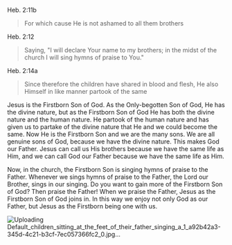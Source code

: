 Heb. 2:11b
> For which cause He is not ashamed to all them brothers

Heb. 2:12
> Saying, "I will declare Your name to my brothers; in the midst of the church I will sing hymns of praise to You."

Heb. 2:14a
> Since therefore the children have shared in blood and flesh, He also Himself in like manner partook of the same

Jesus is the Firstborn Son of God. As the Only-begotten Son of God, He has the divine nature, but as the Firstborn Son of God He has both the divine nature and the human nature. He partook of the human nature and has given us
to partake of the divine nature that He and we could become the same. Now He is the Firstborn Son and we are the many sons. We are all genuine sons of God, because we have the divine nature. This makes God our Father. Jesus can
call us His brothers because we have the same life as Him, and we can call God our Father because we have the same life as Him.

Now, in the church, the Firstborn Son is singing hymns of praise to the Father. Whenever we sings hymns of praise to the Father, the Lord our Brother, sings in our singing. Do you want to gain more of the Firstborn Son of God?
Then praise the Father! When we praise the Father, Jesus  as the Firstborn Son of God joins in. In this way we enjoy not only God as our Father, but Jesus as the Firstborn being one with us.

![Uploading Default_children_sitting_at_the_feet_of_their_father_singing_a_1_a92b42a3-345d-4c21-b3cf-7ec057366fc2_0.jpg…]()
